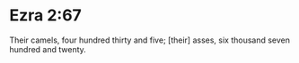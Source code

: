 # Ezra 2:67

Their camels, four hundred thirty and five; [their] asses, six thousand seven hundred and twenty.